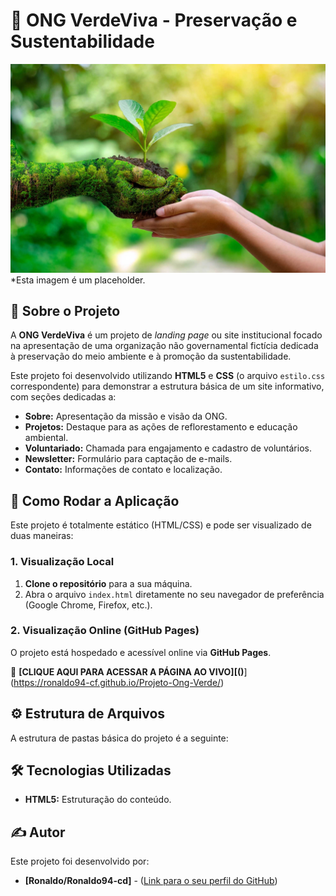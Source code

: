 # 🌿 ONG VerdeViva - Preservação e Sustentabilidade

![Capa do Projeto - Exemplo de banner ou logo da ONG](imagens/natureza.jpg)
*Esta imagem é um placeholder. 

## 💚 Sobre o Projeto

A **ONG VerdeViva** é um projeto de *landing page* ou site institucional focado na apresentação de uma organização não governamental fictícia dedicada à preservação do meio ambiente e à promoção da sustentabilidade.

Este projeto foi desenvolvido utilizando **HTML5** e **CSS** (o arquivo `estilo.css` correspondente) para demonstrar a estrutura básica de um site informativo, com seções dedicadas a:

* **Sobre:** Apresentação da missão e visão da ONG.
* **Projetos:** Destaque para as ações de reflorestamento e educação ambiental.
* **Voluntariado:** Chamada para engajamento e cadastro de voluntários.
* **Newsletter:** Formulário para captação de e-mails.
* **Contato:** Informações de contato e localização.

## 🚀 Como Rodar a Aplicação

Este projeto é totalmente estático (HTML/CSS) e pode ser visualizado de duas maneiras:

### 1. Visualização Local

1.  **Clone o repositório** para a sua máquina.
2.  Abra o arquivo `index.html` diretamente no seu navegador de preferência (Google Chrome, Firefox, etc.).

### 2. Visualização Online (GitHub Pages)

O projeto está hospedado e acessível online via **GitHub Pages**.

🔗 **[CLIQUE AQUI PARA ACESSAR A PÁGINA AO VIVO][([<LINK-DO-SEU-GITHUB-PAGES>](http://127.0.0.1:5500/index.html))**](https://ronaldo94-cf.github.io/Projeto-Ong-Verde/)



## ⚙️ Estrutura de Arquivos

A estrutura de pastas básica do projeto é a seguinte:
## 🛠️ Tecnologias Utilizadas

* **HTML5:** Estruturação do conteúdo.


## ✍️ Autor

Este projeto foi desenvolvido por:

* **[Ronaldo/Ronaldo94-cd]** - ([Link para o seu perfil do GitHub](https://github.com/Ronaldo94-cf))
